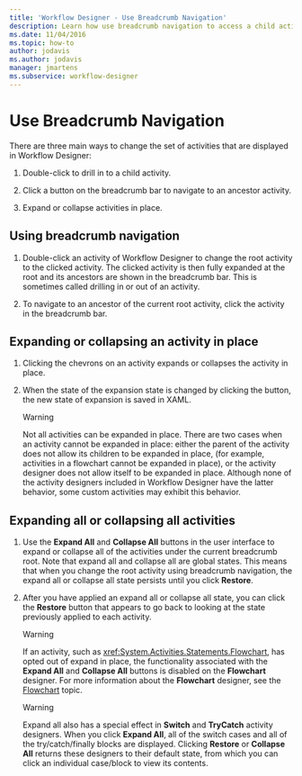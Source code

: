 ```yaml
---
title: 'Workflow Designer - Use Breadcrumb Navigation'
description: Learn how use breadcrumb navigation to access a child activity, navigate to an ancestor activity, or expand or collapse activites in place.
ms.date: 11/04/2016
ms.topic: how-to
author: jodavis
ms.author: jodavis
manager: jmartens
ms.subservice: workflow-designer
---
```

# Use Breadcrumb Navigation

There are three main ways to change the set of activities that are displayed in Workflow Designer:

1. Double-click to drill in to a child activity.

2. Click a button on the breadcrumb bar to navigate to an ancestor activity.

3. Expand or collapse activities in place.

## Using breadcrumb navigation

1. Double-click an activity of Workflow Designer to change the root activity to the clicked activity. The clicked activity is then fully expanded at the root and its ancestors are shown in the breadcrumb bar. This is sometimes called drilling in or out of an activity.

2. To navigate to an ancestor of the current root activity, click the activity in the breadcrumb bar.

## Expanding or collapsing an activity in place

1. Clicking the chevrons on an activity expands or collapses the activity in place.

2. When the state of the expansion state is changed by clicking the button, the new state of expansion is saved in XAML.

    > [!WARNING]
    > Not all activities can be expanded in place. There are two cases when an activity cannot be expanded in place: either the parent of the activity does not allow its children to be expanded in place, (for example, activities in a flowchart cannot be expanded in place), or the activity designer does not allow itself to be expanded in place. Although none of the activity designers included in Workflow Designer have the latter behavior, some custom activities may exhibit this behavior.

## Expanding all or collapsing all activities

1. Use the **Expand All** and **Collapse All** buttons in the user interface to expand or collapse all of the activities under the current breadcrumb root. Note that expand all and collapse all are global states. This means that when you change the root activity using breadcrumb navigation, the expand all or collapse all state persists until you click **Restore**.

2. After you have applied an expand all or collapse all state, you can click the **Restore** button that appears to go back to looking at the state previously applied to each activity.

    > [!WARNING]
    > If an activity, such as <xref:System.Activities.Statements.Flowchart>, has opted out of expand in place, the functionality associated with the **Expand All** and **Collapse All** buttons is disabled on the **Flowchart** designer. For more information about the **Flowchart** designer, see the [Flowchart](../workflow-designer/flowchart-activity-designer.md) topic.

    > [!WARNING]
    > Expand all also has a special effect in **Switch** and **TryCatch** activity designers. When you click **Expand All**, all of the switch cases and all of the try/catch/finally blocks are displayed. Clicking **Restore** or **Collapse All** returns these designers to their default state, from which you can click an individual case/block to view its contents.
